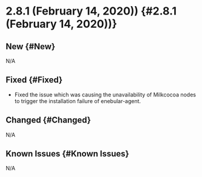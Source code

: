# 2.8.1 (February 14, 2020)) {#2.8.1 (February 14, 2020))}

## New {#New}

N/A

## Fixed {#Fixed}

- Fixed the issue which was causing the unavailability of Milkcocoa nodes to trigger the installation failure of enebular-agent.

## Changed {#Changed}

N/A

## Known Issues {#Known Issues}

N/A